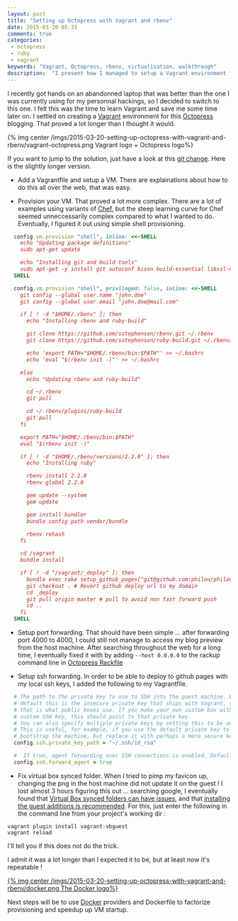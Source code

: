 ```yaml
---
layout: post
title: "Setting up Octopress with Vagrant and rbenv"
date: 2015-03-20 05:33
comments: true
categories:
 - octopress
 - ruby
 - vagrant
keywords: "Vagrant, Octopress, rbenv, virtualisation, walkthrough"
description:  "I present how I managed to setup a Vagrant environment for my personal Octopress blog"
---
```

I recently got hands on an abandonned laptop that was better than the one I was currently using for my personnal hackings, so I decided to switch to this one. I felt this was the time to learn Vagrant and save me some time later on. I settled on creating a [Vagrant](https://www.vagrantup.com/) environment for this [Octopress](http://octopress.org/) blogging. That proved a lot longer than I thought it would.

{% img center /imgs/2015-03-20-setting-up-octopress-with-vagrant-and-rbenv/vagrant-octopress.png Vagrant logo + Octopress logo%}

If you want to jump to the solution, just have a look at this [git change](https://github.com/philou/philou.github.com/commit/67b17f7702c213ff40313fc7bd0cbfa8a6e8e29b). Here is the slightly longer version.

* Add a Vagrantfile and setup a VM. There are explainations about how to do this all over the web, that was easy.

* Provision your VM. That proved a lot more complex. There are a lot of examples using variants of [Chef](https://www.chef.io/), but the steep learning curve for Chef seemed unneccessarily complex compared to what I wanted to do. Eventually, I figured it out using simple shell provisioning.

```ruby
  config.vm.provision "shell", inline: <<-SHELL
    echo "Updating package definitions"
    sudo apt-get update

    echo "Installing git and build tools"
    sudo apt-get -y install git autoconf bison build-essential libssl-dev libyaml-dev libreadline6-dev zlib1g-dev libncurses5-dev libffi-dev libgdbm3 libgdbm-dev
  SHELL

  config.vm.provision "shell", privileged: false, inline: <<-SHELL
    git config --global user.name "john.doe"
    git config --global user.email "john.doe@mail.com"

    if [ ! -d "$HOME/.rbenv" ]; then
      echo "Installing rbenv and ruby-build"

      git clone https://github.com/sstephenson/rbenv.git ~/.rbenv
      git clone https://github.com/sstephenson/ruby-build.git ~/.rbenv/plugins/ruby-build

      echo 'export PATH="$HOME/.rbenv/bin:$PATH"' >> ~/.bashrc
      echo 'eval "$(rbenv init -)"' >> ~/.bashrc

    else
      echo "Updating rbenv and ruby-build"

      cd ~/.rbenv
      git pull

      cd ~/.rbenv/plugins/ruby-build
      git pull
    fi

    export PATH="$HOME/.rbenv/bin:$PATH"
    eval "$(rbenv init -)"

    if [ ! -d "$HOME/.rbenv/versions/2.2.0" ]; then
      echo "Installing ruby"

      rbenv install 2.2.0
      rbenv global 2.2.0

      gem update --system
      gem update

      gem install bundler
      bundle config path vendor/bundle

      rbenv rehash
    fi

    cd /vagrant
    bundle install

    if [ ! -d "/vagrant/_deploy" ]; then
      bundle exec rake setup_github_pages["git@github.com:philou/philou.github.com"]
      git checkout . # Revert github deploy url to my domain
      cd _deploy
      git pull origin master # pull to avoid non fast forward push
      cd ..
    fi
  SHELL
```

* Setup port forwarding. That should have been simple ... after forwarding port 4000 to 4000, I could still not manage to access my blog preview from the host machine. After searching throughout the web for a long time, I eventually fixed it with by adding ```--host 0.0.0.0``` to the rackup command line in [Octopress Rackfile](https://github.com/philou/philou.github.com/commit/67b17f7702c213ff40313fc7bd0cbfa8a6e8e29b/Rakefile)

* Setup ssh forwarding. In order to be able to deploy to github pages with my local ssh keys, I added the following to my Vagrantfile.

```ruby
  # The path to the private key to use to SSH into the guest machine. By
  # default this is the insecure private key that ships with Vagrant, since
  # that is what public boxes use. If you make your own custom box with a
  # custom SSH key, this should point to that private key.
  # You can also specify multiple private keys by setting this to be an array.
  # This is useful, for example, if you use the default private key to
  # bootstrap the machine, but replace it with perhaps a more secure key later.
  config.ssh.private_key_path = "~/.ssh/id_rsa"

  #  If true, agent forwarding over SSH connections is enabled. Defaults to false.
  config.ssh.forward_agent = true
```

* Fix virtual box synced folder. When I tried to pimp my favicon up, changing the png in the host machine did not update it on the guest ! I lost almost 3 hours figuring this out ... searching google, I eventually found that [Virtual Box synced folders can have issues](http://docs.vagrantup.com/v2/synced-folders/virtualbox.html), and that [installing the guest additions is recommended](http://stackoverflow.com/questions/18933547/vagrant-virtualbox-shared-folder-out-of-sync-when-there-are-many-file-related). For this, just enter the following in the command line from your project's working dir :

```
vagrant plugin install vagrant-vbguest
vagrant reload
```

I'll tell you if this does not do the trick.

I admit it was a lot longer than I expected it to be, but at least now it's repeatable !

[{% img center /imgs/2015-03-20-setting-up-octopress-with-vagrant-and-rbenv/docker.png The Docker logo%}](http://docker.io)

Next steps will be to use [Docker](http://docker.io) providers and Dockerfile to factorize provisioning and speedup up VM startup.